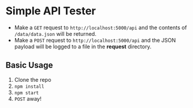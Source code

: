 # Simple API Tester
- Make a `GET` request to `http://localhost:5000/api` and the contents of `/data/data.json` will be returned.  
- Make a `POST` request to `http://localhost:5000/api` and the JSON payload will be logged to a file in the **request** directory. 

## Basic Usage
1) Clone the repo  
2) `npm install`  
3) `npm start`  
4) `POST` away!
